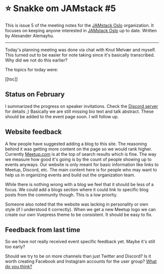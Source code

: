 # ⭐️ Snakke om JAMstack #5

This is issue 5 of the meeting notes for the [JAMstack Oslo][7] organization.
It focuses on keeping anyone interested in [JAMstack Oslo][7] up to date.
Written by Alexander Alemayhu. 

---

Today's planning meeting was done via chat with Knut Melvær and myself. This
turned out to be easier for note taking since it's basically transcribed. Why
did we not do this earlier?

The topics for today were:

[[toc]]

## Status on February

I summarized the progress on speaker invitations. Check the [Discord server][8]
for details ;) Basically we are still missing bio text and talk abstract. These
should be added to the event page soon. I will follow up.

## Website feedback

A few people have suggested adding a blog to this site. The reasoning behind
it was getting more content on the page so we would rank higher. Currently
[Meetup.com][7] is at the top of search results which is fine.  The way we
measure how good it's going is by the count of people showing up to events
anyways. Our website is only meant for basic information like links to Meetup,
Discord, etc.  The main content here is for people who may want to help us in
organizing events and build out the organization team.

While there is nothing wrong with a blog we feel that it should be less of a
focus.  We could add a blogs section where it could link to specific blog posts
from the community though. This is a low priority.

Someone also noted that the website was lacking in personality or own style (if
I understood it correctly). When we get a new Meetup logo we can create our own
Vuepress theme to be consistent. It should be easy to fix.


## Feedback from last time

So we have not really received event specific feedback yet. Maybe it's still
too early?

Should we try to be on more channels than just Twitter and Discord? Is it worth
creating Facebook and Instagram accounts for the user group? [What do you
think?][9]

[7]: https://www.meetup.com/JAMstack-Oslo/
[8]: https://discordapp.com/invite/rE3pcSw
[9]: https://discord.gg/rE3pcSw
